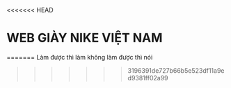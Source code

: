 <<<<<<< HEAD
# WEB GIÀY NIKE VIỆT NAM
=======
Làm được thì làm không làm được thì nói 
>>>>>>> 3196391de727b66b5e523df11a9ed9381ff02a99
